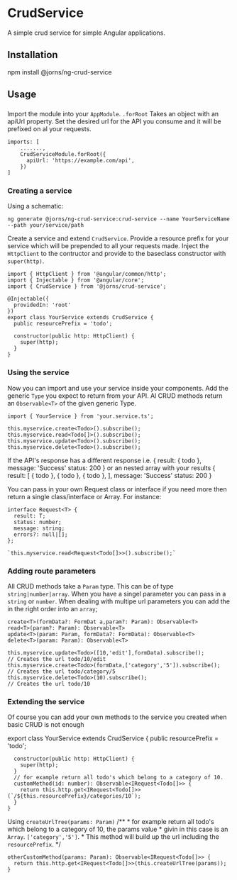 # CrudService

A simple crud service for simple Angular applications.

## Installation

npm install @jorns/ng-crud-service

## Usage

### 
Import the module into your `AppModule`. `.forRoot` Takes an object with an apiUrl property.
Set the desired url for the API you consume and it will be prefixed on al your requests.

    imports: [
        .......,
        CrudServiceModule.forRoot({
          apiUrl: 'https://example.com/api',
        })
    ]

### Creating a service

Using a schematic:

    ng generate @jorns/ng-crud-service:crud-service --name YourServiceName --path your/service/path

Create a service and extend `CrudService`. Provide a resource prefix for your service which will be
prepended to all your requests made.
Inject the `HttpClient` to the contructor and provide to the baseclass constructor with `super(http)`.

    import { HttpClient } from '@angular/common/http';
    import { Injectable } from '@angular/core';
    import { CrudService } from '@jorns/crud-service';

    @Injectable({
      providedIn: 'root'
    })
    export class YourService extends CrudService {
      public resourcePrefix = 'todo';

      constructor(public http: HttpClient) {
        super(http);
      }
    }

### Using the service
Now you can import and use your service inside your components. Add the generic `Type` you expect
to return from your API. Al CRUD methods return an `Observable<T>` of the given generic Type.

    import { YourService } from 'your.service.ts';

    this.myservice.create<Todo>().subscribe();
    this.myservice.read<Todo[]>().subscribe();
    this.myservice.update<Todo>().subscribe();
    this.myservice.delete<Todo>().subscribe();

If the API's response has a different response i.e. 
    { result: 
      { todo },
      message: 'Success'
      status: 200
    } 
or an nested array with your results 
    { result: [
        { todo },
        { todo },
        { todo },
      ],
      message: 'Success'
      status: 200
    }

You can pass in your own Request class or interface if you need more then return a single class/interface or Array.
For instance: 

    interface Request<T> {
      result: T;
      status: number;
      message: string;
      errors?: null|[];
    };

    `this.myservice.read<Request<Todo[]>>().subscribe();`

### Adding route parameters
All CRUD methods take a `Param` type. This can be of type `string|number|array`. When you have 
a singel parameter you can pass in a `string` or `number`. When dealing with multipe url parameters you can add the in
the right order into an `array`;

    create<T>(formData?: FormDat a,param?: Param): Observable<T>
    read<T>(param?: Param): Observable<T>
    update<T>(param: Param, formData?: FormData): Observable<T>
    delete<T>(param: Param): Observable<T>

    this.myservice.update<Todo>([10,'edit'],formData).subscribe();
    // Creates the url todo/10/edit
    this.myservice.create<Todo>(formData,['category','5']).subscribe();
    // Creates the url todo/category/5
    this.myservice.delete<Todo>(10).subscribe();
    // Creates the url todo/10

### Extending the service

Of course you can add your own methods to the service you created when basic CRUD is not enough

  export class YourService extends CrudService {
      public resourcePrefix = 'todo';

      constructor(public http: HttpClient) {
        super(http);
      }
      // for example return all todo's which belong to a category of 10.
      customMethod(id: number): Observable<IRequest<Todo[]>> {
        return this.http.get<IRequest<Todo[]>>(`/${this.resourcePrefix}/categories/10`);
      }
    }

Using `createUrlTree(params: Param)`
    /** 
     * for example return all todo's which belong to a category of 10, the params value
     * givin in this case is an `Array`. `['category','5']`.
     * This method will build up the url including the `resourcePrefix`.
     */
     
    otherCustomMethod(params: Param): Observable<IRequest<Todo[]>> {
      return this.http.get<IRequest<Todo[]>>(this.createUrlTree(params));
    }
